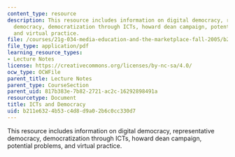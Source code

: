 ```yaml
---
content_type: resource
description: This resource includes information on digital democracy, representative
  democracy, democratization through ICTs, howard dean campaign, potential problems,
  and virtual practice.
file: /courses/21g-034-media-education-and-the-marketplace-fall-2005/b211e6324b53c4d8d9a02b6c0cc330d7_MIT21G_034F05_ictanddemocr.pdf
file_type: application/pdf
learning_resource_types:
- Lecture Notes
license: https://creativecommons.org/licenses/by-nc-sa/4.0/
ocw_type: OCWFile
parent_title: Lecture Notes
parent_type: CourseSection
parent_uid: 817b383e-7b82-2721-ac2c-16292898491a
resourcetype: Document
title: ICTs and Democracy
uid: b211e632-4b53-c4d8-d9a0-2b6c0cc330d7
---
```

This resource includes information on digital democracy, representative democracy, democratization through ICTs, howard dean campaign, potential problems, and virtual practice.